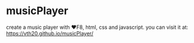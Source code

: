 # musicPlayer
create a music player with ❤F8, html, css and javascript. you can visit it at: https://vth20.github.io/musicPlayer/
